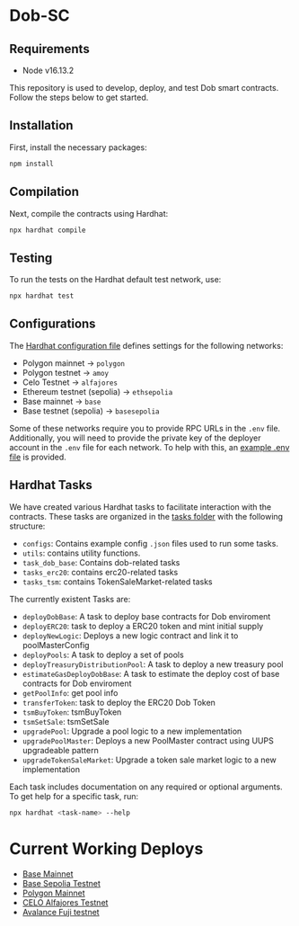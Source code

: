 # Dob-SC

## Requirements

- Node v16.13.2

This repository is used to develop, deploy, and test Dob smart contracts. Follow the steps below to get started.

## Installation

First, install the necessary packages:

```sh
npm install
```

## Compilation

Next, compile the contracts using Hardhat:

```sh
npx hardhat compile
```

## Testing

To run the tests on the Hardhat default test network, use:

```sh
npx hardhat test 
```

## Configurations

The [Hardhat configuration file](./hardhat.config.ts) defines settings for the following networks:

- Polygon mainnet -> `polygon`
- Polygon testnet -> `amoy`
- Celo Testnet -> `alfajores`
- Ethereum testnet (sepolia) -> `ethsepolia`
- Base mainnet -> `base`
- Base testnet (sepolia) -> `basesepolia`

Some of these networks require you to provide RPC URLs in the `.env` file. Additionally, you will need to provide the private key of the deployer account in the `.env` file for each network. To help with this, an [example .env file](./.env.example) is provided.

## Hardhat Tasks

We have created various Hardhat tasks to facilitate interaction with the contracts. These tasks are organized in the [tasks folder](./tasks/) with the following structure:

- `configs`: Contains example config `.json` files used to run some tasks.
- `utils`: contains utility functions.
- `task_dob_base`: Contains dob-related tasks
- `tasks_erc20`: contains erc20-related tasks
- `tasks_tsm`: contains TokenSaleMarket-related tasks

The currently existent Tasks are:

* `deployDobBase`: A task to deploy base contracts for Dob enviroment
* `deployERC20`: task to deploy a ERC20 token and mint initial supply
* `deployNewLogic`: Deploys a new logic contract and link it to poolMasterConfig
* `deployPools`: A task to deploy a set of pools
* `deployTreasuryDistributionPool`: A task to deploy a new treasury pool
* `estimateGasDeployDobBase`: A task to estimate the deploy cost of base contracts for Dob enviroment
* `getPoolInfo`: get pool info
* `transferToken`: task to deploy the ERC20 Dob Token 
* `tsmBuyToken`: tsmBuyToken
* `tsmSetSale`: tsmSetSale
* `upgradePool`: Upgrade a pool logic to a new implementation
* `upgradePoolMaster`: Deploys a new PoolMaster contract using UUPS upgradeable pattern
* `upgradeTokenSaleMarket`: Upgrade a token sale market logic to a new implementation

Each task includes documentation on any required or optional arguments. To get help for a specific task, run:

```sh
npx hardhat <task-name> --help
```

# Current Working Deploys

* [Base Mainnet](./deploys/deploy_base_mainnet.json)
* [Base Sepolia Testnet](./deploys/deploy_base_sepolia_testnet.json)
* [Polygon Mainnet](./deploys/deploy_polygon_mainnet.json)
* [CELO Alfajores Testnet](./deploys/deploy_celo_alfajores_testnet.json)
* [Avalance Fuji testnet](./deploys/deploy_avalance_fuji_testnet.json)
